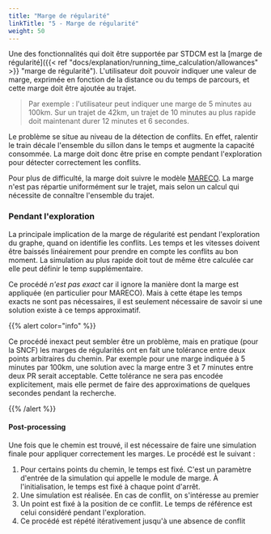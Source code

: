 ```yaml
---
title: "Marge de régularité"
linkTitle: "5 - Marge de régularité"
weight: 50
---
```



Une des fonctionnalités qui doit être supportée par STDCM est la
[marge de régularité]({{< ref "docs/explanation/running_time_calculation/allowances" >}} "marge de régularité").
L'utilisateur doit pouvoir indiquer une valeur
de marge, exprimée en fonction de la distance ou du temps de parcours,
et cette marge doit être ajoutée au trajet.

> Par exemple : l'utilisateur peut indiquer une marge de 5 minutes au
> 100km. Sur un trajet de 42km, un trajet de 10 minutes au plus rapide
> doit maintenant durer 12 minutes et 6 secondes.

Le problème se situe au niveau de la détection de conflits.
En effet, ralentir le train décale l'ensemble du sillon dans le temps
et augmente la capacité consommée.
La marge doit donc être prise en compte pendant l'exploration
pour détecter correctement les conflits.

Pour plus de difficulté, la marge doit suivre le modèle
[MARECO](/pdf/MARECO.pdf).
La marge n'est pas répartie uniformément sur le trajet, mais selon
un calcul qui nécessite de connaître l'ensemble du trajet.

### Pendant l'exploration


La principale implication de la marge de régularité est pendant
l'exploration du graphe, quand on identifie les conflits.
Les temps et les vitesses doivent être baissés linéairement
pour prendre en compte les conflits au bon moment.
La simulation au plus rapide doit tout de même être calculée
car elle peut définir le temp supplémentaire.

Ce procédé *n'est pas exact* car il ignore la manière dont
la marge est appliquée (en particulier pour MARECO).
Mais à cette étape les temps exacts ne sont pas nécessaires,
il est seulement nécessaire de savoir si une solution existe
à ce temps approximatif.

{{% alert color="info" %}}

Ce procédé inexact peut sembler être un problème, mais en
pratique (pour la SNCF) les marges de régularités ont en
fait une tolérance entre deux points arbitraires
du chemin. Par exemple pour une marge indiquée à 5 minutes
par 100km, une solution avec la marge entre 3 et 7 minutes
entre deux PR serait acceptable. Cette tolérance ne sera
pas encodée explicitement, mais elle
permet de faire des approximations de quelques
secondes pendant la recherche.

{{% /alert %}}


#### Post-processing


Une fois que le chemin est trouvé, il est nécessaire
de faire une simulation finale pour appliquer correctement
les marges. Le procédé est le suivant :

1. Pour certains points du chemin, le temps est fixé.
   C'est un paramètre d'entrée de la simulation qui appelle
   le module de marge. À l'initialisation, le temps est fixé
   à chaque point d'arrêt.
2. Une simulation est réalisée. En cas de conflit, on
   s'intéresse au premier
3. Un point est fixé à la position de ce conflit.
   Le temps de référence est celui considéré pendant l'exploration.
4. Ce procédé est répété itérativement jusqu'à une absence de conflit
